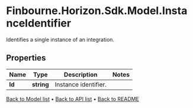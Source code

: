 # Finbourne.Horizon.Sdk.Model.InstanceIdentifier
Identifies a single instance of an integration.

## Properties

Name | Type | Description | Notes
------------ | ------------- | ------------- | -------------
**Id** | **string** | Instance identifier. | 

[Back to Model list](../README.md#documentation-for-models) &#8226; [Back to API list](../README.md#documentation-for-api-endpoints) &#8226; [Back to README](../README.md)

